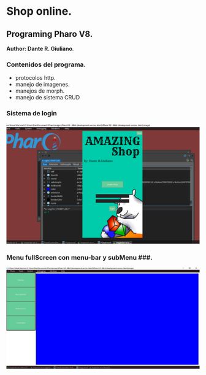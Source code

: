 # Shop online.
## Programing Pharo V8.

**Author: Dante R. Giuliano**.

### Contenidos del programa.
- protocolos http.
- manejo de imagenes.
- manejos de morph.
- manejo de sistema CRUD

### Sistema de login ###

![1](https://github.com/danteGiuliano/amazing_shop/blob/master/imagenes%20de%20trabajo/login%20avance%2021-10.png)

### Menu fullScreen con menu-bar y subMenu ###.

![2](https://github.com/danteGiuliano/amazing_shop/blob/master/imagenes%20de%20trabajo/menu%20avance%2021-10.png)
